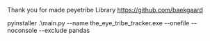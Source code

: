 

Thank you for made peyetribe Library
https://github.com/baekgaard

pyinstaller .\main.py --name the_eye_tribe_tracker.exe --onefile --noconsole --exclude pandas